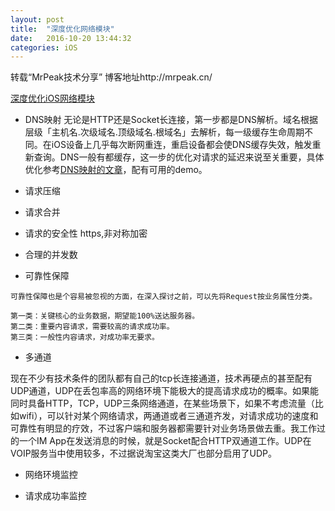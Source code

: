 ```yaml
---
layout: post
title:  "深度优化网络模块"
date:   2016-10-20 13:44:32
categories: iOS 
---
```

转载“MrPeak技术分享” 博客地址http://mrpeak.cn/

[深度优化iOS网络模块](http://mrpeak.cn/blog/ios-network/?hmsr=toutiao.io&utm_medium=toutiao.io&utm_source=toutiao.io)

* DNS映射
  无论是HTTP还是Socket长连接，第一步都是DNS解析。域名根据层级「主机名.次级域名.顶级域名.根域名」去解析，每一级缓存生命周期不同。在iOS设备上几乎每次断网重连，重启设备都会使DNS缓存失效，触发重新查询。DNS一般有都缓存，这一步的优化对请求的延迟来说至关重要，具体优化参考[DNS映射的文章](http://mrpeak.cn/ios/2016/01/22/dnsmapping)，配有可用的demo。


* 请求压缩
* 请求合并
* 请求的安全性 https,非对称加密
* 合理的并发数
* 可靠性保障

```
可靠性保障也是个容易被忽视的方面，在深入探讨之前，可以先将Request按业务属性分类。

第一类：关键核心的业务数据，期望能100%送达服务器。
第二类：重要内容请求，需要较高的请求成功率。
第三类：一般性内容请求，对成功率无要求。
```

* 多通道

现在不少有技术条件的团队都有自己的tcp长连接通道，技术再硬点的甚至配有UDP通道，UDP在丢包率高的网络环境下能极大的提高请求成功的概率。如果能同时具备HTTP，TCP，UDP三条网络通道，在某些场景下，如果不考虑流量（比如wifi），可以针对某个网络请求，两通道或者三通道齐发，对请求成功的速度和可靠性有明显的疗效，不过客户端和服务器都需要针对业务场景做去重。我工作过的一个IM App在发送消息的时候，就是Socket配合HTTP双通道工作。UDP在VOIP服务当中使用较多，不过据说淘宝这类大厂也部分启用了UDP。

* 网络环境监控

* 请求成功率监控


